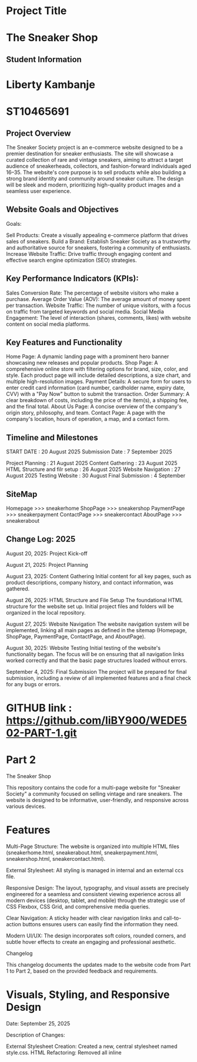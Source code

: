 # Project Title
# The Sneaker Shop

## Student Information 
# Liberty Kambanje
# ST10465691

## Project Overview
The Sneaker Society project is an e-commerce website designed to be a premier destination for sneaker enthusiasts. The site will showcase a curated collection of rare and vintage sneakers, aiming to attract a target audience of sneakerheads, collectors, and fashion-forward individuals aged 16–35. The website's core purpose is to sell products while also building a strong brand identity and community around sneaker culture. The design will be sleek and modern, prioritizing high-quality product images and a seamless user experience.

## Website Goals and Objectives
Goals:

Sell Products: Create a visually appealing e-commerce platform that drives sales of sneakers.
Build a Brand: Establish Sneaker Society as a trustworthy and authoritative source for sneakers, fostering a community of enthusiasts.
Increase Website Traffic: Drive traffic through engaging content and effective search engine optimization (SEO) strategies.

## Key Performance Indicators (KPIs):

Sales Conversion Rate: The percentage of website visitors who make a purchase.
Average Order Value (AOV): The average amount of money spent per transaction.
Website Traffic: The number of unique visitors, with a focus on traffic from targeted keywords and social media.
Social Media Engagement: The level of interaction (shares, comments, likes) with website content on social media platforms.

## Key Features and Functionality

Home Page: A dynamic landing page with a prominent hero banner showcasing new releases and popular products.
Shop Page: A comprehensive online store with filtering options for brand, size, color, and style. Each product page will include detailed descriptions, a size chart, and multiple high-resolution images.
Payment Details: A secure form for users to enter credit card information (card number, cardholder name, expiry date, CVV) with a "Pay Now" button to submit the transaction.
Order Summary: A clear breakdown of costs, including the price of the item(s), a shipping fee, and the final total.
About Us Page: A concise overview of the company's origin story, philosophy, and team.
Contact Page: A page with the company's location, hours of operation, a map, and a contact form.

## Timeline and Milestones

START DATE : 20 August 2025
Submission Date : 7 September 2025

Project Planning : 21 August 2025
Content Gathering : 23 August 2025
HTML Structure and filr setup : 26 August 2025
Website Navigation : 27 August 2025
Testing Website : 30 August
Final Submission : 4 September

## SiteMap 

Homepage >>> sneakerhome
ShopPage >>> sneakershop
PaymentPage >>> sneakerpayment
ContactPage >>> sneakercontact
AboutPage >>> sneakerabout

## Change Log: 2025

August 20, 2025: Project Kick-off

August 21, 2025: Project Planning

August 23, 2025: Content Gathering
Initial content for all key pages, such as product descriptions, company history, and contact information, was gathered.

August 26, 2025: HTML Structure and File Setup
The foundational HTML structure for the website set up.
Initial project files and folders will be organized in the local repository.

August 27, 2025: Website Navigation
The website navigation system will be implemented, linking all main pages as defined in the sitemap (Homepage, ShopPage, PaymentPage, ContactPage, and AboutPage).

August 30, 2025: Website Testing
Initial testing of the website's functionality began. The focus will be on ensuring that all navigation links worked correctly and that the basic page structures loaded without errors.

September 4, 2025: Final Submission
The project will be prepared for final submission, including a review of all implemented features and a final check for any bugs or errors.

# GITHUB link : https://github.com/liBY900/WEDE502-PART-1.git

# Part 2 #

The Sneaker Shop 

This repository contains the code for a multi-page website for "Sneaker Society" a community focused on selling vintage and rare sneakers. The website is designed to be informative, user-friendly, and responsive across various devices. 


# Features # 

Multi-Page Structure: The website is organized into multiple HTML files (sneakerhome.html, sneakerabout.html, sneakerpayment.html, sneakershop.html, sneakercontact.html). 

External Stylesheet: All styling is managed in internal and an external ccs file. 

Responsive Design: The layout, typography, and visual assets are precisely engineered for a seamless and consistent viewing experience across all modern devices (desktop, tablet, and mobile) through the strategic use of CSS Flexbox, CSS Grid, and comprehensive media queries. 

Clear Navigation: A sticky header with clear navigation links and call-to-action buttons ensures users can easily find the information they need. 

Modern UI/UX: The design incorporates soft colors, rounded corners, and subtle hover effects to create an engaging and professional aesthetic. 

Changelog 

This changelog documents the updates made to the website code from Part 1 to Part 2, based on the provided feedback and requirements. 

# Visuals, Styling, and Responsive Design # 

Date: September 25, 2025 

Description of Changes: 

External Stylesheet Creation: Created a new, central stylesheet named style.css. 
HTML Refactoring: Removed all inline <style> blocks from all existing HTML files. 

Stylesheet Linking: Linked every HTML page to the new style.css file using the <link> tag in the <head> section. 

Base Styling: Added a CSS reset and established base styles for the entire website, including a consistent font family (Helvetica Neue", Arial, sans-serif 

), font sizes (rem units), and a color palette using CSS variables (--primary-color, etc.). 

Typography: Applied typography styles with font-family, font-size, font-weight, and line-height for h1 through h6 and p tags. 

Layout Structure: Implemented Flexbox and CSS Grid for layout on key pages, such as the navigation bar and program grid, to ensure a robust and flexible design. 

Visual Styling: Applied decorative styles using background-color, box-shadow, and border-radius. Added pseudo-classes like :hover to interactive elements to improve user experience. 

Responsive Design Implementation: Built a fully responsive interface using @media queries (tablet and mobile breakpoints) and relative units (em, rem, vw) to ensure font sizes and layouts scale correctly, successfully switching complex views to a single-column display on smaller screens. 


# Page Refinement #  

Date: September 25, 2025 

Description of Changes: 

Corrected Stylesheet Path: Updated the stylesheet link from style.css to style.css for cross-browser compatibility. 

Replaced Local Image: The local image path (c:\Users\RC_Student_lab\...) was replaced with a valid, publicly accessible placeholder image URL ("https://via.placeholder.com/1500x800/111/f0f0f0?text=New+Releases+Banner"). 

Corrected HTML Structure: The HTML was refactored to use the correct classes and structure from the main stylesheet, ensuring a consistent and responsive design across the site. 

# Programs Page Fixes and Improvements # 

Date: September 25, 2025 

Description of Changes: 

Corrected Stylesheet Path: The stylesheet link was corrected from style.css to style.css for proper file linking. 

Replaced Local Images: All local image file paths were replaced with publicly accessible placeholder image URLs to ensure images display correctly for all users. 

 The styling for images and the program grid layout was moved to the central style.css file to adhere to best practices. 

 

# Added a Login page # 

Date: September 25, 2025 

 

Description of Changes: 

 Implemented a Secure User Authentication System: Developed a dedicated   login page to enable users to access their personalized accounts, enhancing platform functionality. The page was seamlessly integrated with the existing site architecture, utilizing the global header, footer, and brand background color for a consistent and professional user experience. This feature is a foundational step for personalized content and account security. 

 

Core Styling and Color Palette Implementation 

A bold, high-contrast, and modern color scheme was defined to elevate the website's aesthetic and brand identity. This implementation ensures a visually striking and consistent user experience. 

Header & Footer: Set to a solid black background for a strong, unified frame. Header text uses Neon Pink for navigation and emphasis. 

Base Body: The main content area uses a dark grey background with white text to ensure readability and a sleek, premium look. 

Call-to-Action (CTA) Buttons: Primary buttons are styled with a Neon Pink background and white text to maximize visibility and drive conversions. 

CSS Variables: (Implied improvement) Color values are stored as CSS variables (e.g., --primary-black, --accent-pink) for easy maintenance and global consistency.

# ScreenShot #

Mobile
![Alt text](mobile.png)

Crop
![Alt text](<crop responsive.png>)
Tablet
 ![Alt text](tables.png)
 
Desktop
![Alt text](Desktop.png)

On Chrome
![Alt text](chrome.png)

On Microsoft Edge
![Alt text](Medge.png)



 

# Reference # 

HTML codes > W3Schools.com, https://www.w3schools.com/html/default.asp.

Images > An inside look at the world of Ultra-Rare sneakers 2022, https://www.sothebys.com/en/articles/an-inside-look-at-the-world-of-ultra-rare-sneakers.

CSS styling > SuperSimpleDev 2022, HTML & CSS Full course - Beginner to Pro, YouTube, https://www.youtube.com/watch?v=G3e-cpL7ofc.

Colors > HTML color codes, https://htmlcolorcodes.com/.

 
